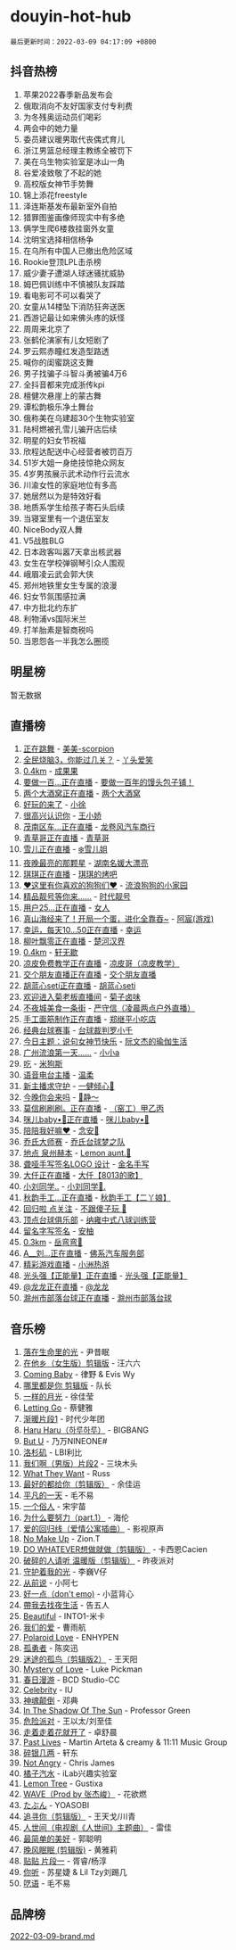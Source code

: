 # douyin-hot-hub

`最后更新时间：2022-03-09 04:17:09 +0800`

## 抖音热榜

1. 苹果2022春季新品发布会
1. 俄取消向不友好国家支付专利费
1. 为冬残奥运动员们喝彩
1. 两会中的她力量
1. 委员建议暖男取代丧偶式育儿
1. 浙江男篮总经理主教练全被罚下
1. 美在乌生物实验室是冰山一角
1. 谷爱凌致敬了不起的她
1. 高校版女神节手势舞
1. 锦上添花freestyle
1. 泽连斯基发布最新室外自拍
1. 猎罪图鉴画像师现实中有多绝
1. 俩学生爬6楼救挂窗外女童
1. 沈明宝选择相信杨争
1. 在乌所有中国人已撤出危险区域
1. Rookie登顶LPL击杀榜
1. 威少妻子遭湖人球迷骚扰威胁
1. 姆巴佩训练中不慎被队友踩踏
1. 看电影可不可以看哭了
1. 女童从14楼坠下消防狂奔送医
1. 西游记最让如来佛头疼的妖怪
1. 周周来北京了
1. 张鹤伦演家有儿女短剧了
1. 罗云熙赤瞳红发造型路透
1. 喊你的闺蜜跳这支舞
1. 男子找骗子斗智斗勇被骗4万6
1. 全抖音都来完成浙传kpi
1. 檀健次悬崖上的蒙古舞
1. 谭松韵极乐净土舞台
1. 俄称美在乌建超30个生物实验室
1. 陆柯燃被孔雪儿骗开店后续
1. 明星的妇女节祝福
1. 欣程达配送中心经营者被罚百万
1. 51岁大姐一身绝技惊艳众网友
1. 4岁男孩展示武术动作行云流水
1. 川渝女性的家庭地位有多高
1. 她居然以为是特效好看
1. 地质系学生给孩子寄石头后续
1. 当寝室里有一个退伍室友
1. NiceBody双人舞
1. V5战胜BLG
1. 日本政客叫嚣7天拿出核武器
1. 女生在学校弹钢琴引众人围观
1. 峨眉凌云武会郭大侠
1. 郑州地铁里女生专属的浪漫
1. 妇女节氛围感拉满
1. 中方批北约东扩
1. 利物浦vs国际米兰
1. 打羊胎素是智商税吗
1. 当恩怨各一半我怎么圈揽

## 明星榜

暂无数据

## 直播榜

1. [正在跳舞](https://webcast.amemv.com/webcast/reflow/7072820867247491878) - [美美-scorpion](https://www.iesdouyin.com/share/user/100958214382?sec_uid=MS4wLjABAAAAtQPRh6_hLc057YQ9Q3Q56XC3JcLJA2_SyLQNzDM2mWs)
1. [全民烧脑3，你能过几关？](https://webcast.amemv.com/webcast/reflow/7072424310807218958) - [丫头爱笑](https://www.iesdouyin.com/share/user/101893035731?sec_uid=MS4wLjABAAAAYorr2fIrozHxjls6h0H-YLrxWJ6P2MH1-DY01LIUyFQ)
1. [0.4km](https://webcast.amemv.com/webcast/reflow/7072782465814776616) - [成果果](https://www.iesdouyin.com/share/user/1170337987563632?sec_uid=MS4wLjABAAAABvqCceCBOUygZifH6vTXBSDXqynjYWns1InXJT6hrDhqxL0p3mDCwtMQRFnO5KbV)
1. [要做一百...正在直播](https://webcast.amemv.com/webcast/reflow/7072820513810172704) - [要做一百年的馒头包子铺！](https://www.iesdouyin.com/share/user/3117837273013816?sec_uid=MS4wLjABAAAAQuDItFHJEct3WvPCSq3dlbDK9vDWbHtgLQ4_aBRE0igl0dPEI8TBiapKMaldv9YK)
1. [两个大酒窝正在直播](https://webcast.amemv.com/webcast/reflow/7072809373591948036) - [两个大酒窝](https://www.iesdouyin.com/share/user/2045504187006987?sec_uid=MS4wLjABAAAAzr2hS7ziILhy_76LkrG251IrhfkSANvQhhk20mokUz2GmGj2QQtvTDDcAhhA9zno)
1. [好玩的来了](https://webcast.amemv.com/webcast/reflow/7072712132483189518) - [小徐](https://www.iesdouyin.com/share/user/4067836201540067?sec_uid=MS4wLjABAAAASCA6GFnrfuGV_cu7rMHSdbuF5CADPEVSaKoOW2WuMVmHAcu9Imtdb7jsIhVR9Trk)
1. [很高兴认识你](https://webcast.amemv.com/webcast/reflow/7072820654776584990) - [王小娇](https://www.iesdouyin.com/share/user/109287778519?sec_uid=MS4wLjABAAAA6wj370IyNSPbsWwGsneu-TgcrOD0ca7IhZ9si7CagPE)
1. [茂南区车...正在直播](https://webcast.amemv.com/webcast/reflow/7072809086479354632) - [龙卷风汽车商行](https://www.iesdouyin.com/share/user/783267645362487?sec_uid=MS4wLjABAAAAeNZDPW1nTFcqpZfC4PUe8RzI_iF6uMEoEMiITb7ZPdY)
1. [青草哥正在直播](https://webcast.amemv.com/webcast/reflow/7072816627624020770) - [青草哥](https://www.iesdouyin.com/share/user/2450129363419022?sec_uid=MS4wLjABAAAALrtmAZFwvMy7dAnzzDzJUdPPNHLM9-H4GPK4DrI2kxDvb7jfp4Re5ZJQoZh9pwNB)
1. [雪儿正在直播](https://webcast.amemv.com/webcast/reflow/7072815273870363426) - [❄️雪儿姐](https://www.iesdouyin.com/share/user/1539749172743691?sec_uid=MS4wLjABAAAAA9vt6y1UMo-nHw6j3cP-rnwHLD0yMx7ieVNLnEwuA7jwo_Jhw3imB86hSt_DFq1z)
1. [夜晚最亮的那颗星](https://webcast.amemv.com/webcast/reflow/7072812210300521251) - [湖南名媛大漂亮](https://www.iesdouyin.com/share/user/2809949584107047?sec_uid=MS4wLjABAAAACH_RgTlHmkaTz4-Z91iF0GS5mwGuuHfziRyQGwEseqf2Qdi-keCeCmdPpefSp8B9)
1. [琪琪正在直播](https://webcast.amemv.com/webcast/reflow/7072811728727264036) - [琪琪的烤吧](https://www.iesdouyin.com/share/user/1860005834006771?sec_uid=MS4wLjABAAAAHjCwKnsb4f57q3K-I9v6rlmFngE6yd_cMYjJMQzDZEFl_eFAODvebzSv9u9xlGnQ)
1. [❤️这里有你喜欢的狗狗们❤](https://webcast.amemv.com/webcast/reflow/7072815974419794701) - [流浪狗狗的小家园](https://www.iesdouyin.com/share/user/92760433375?sec_uid=MS4wLjABAAAAZo4qj1h1w3EKJ4EcPs5T3AvOexJF9dC8YExhK2exQUA)
1. [精品靓号等你来……](https://webcast.amemv.com/webcast/reflow/7072720720895265576) - [时代靓号](https://www.iesdouyin.com/share/user/59256647009?sec_uid=MS4wLjABAAAAmgU9R0pJLttQNdY_fTcpRmHP1Jgwx31rjO_RQDwnwew)
1. [用户25...正在直播](https://webcast.amemv.com/webcast/reflow/7072818814429186850) - [女人](https://www.iesdouyin.com/share/user/1117569854741566?sec_uid=MS4wLjABAAAAPOpu30zZj4Mqr1OulyoMxwv39C6UU66-cQ2DO0MO2HIUqA3F3-2IRv47sR1KH-ub)
1. [真山海经来了！开局一个蛋，进化全靠吞~](https://webcast.amemv.com/webcast/reflow/7072814355238161189) - [阿宸(游戏)](https://www.iesdouyin.com/share/user/2181883100413060?sec_uid=MS4wLjABAAAAaGEGW0Pts7sjLoAvZf4aKYpqsPm-qATnSLyVTrobeZbdXPIYrSkTqeVCRBsCXWVy)
1. [幸运，每天10…50正在直播](https://webcast.amemv.com/webcast/reflow/7072803977670183719) - [幸运](https://www.iesdouyin.com/share/user/53545201158?sec_uid=MS4wLjABAAAAEgrGuuQDPFexH6_mMttcSj1wGvuKtUgjujZcnU9nq0E)
1. [柳叶飘零正在直播](https://webcast.amemv.com/webcast/reflow/7072501981352315679) - [楚河汉界](https://www.iesdouyin.com/share/user/2445735121919631?sec_uid=MS4wLjABAAAAUAEjyZqyqDrSkDaz-w6ZgG9KrjpmnJZQCKyPJNtSV69FQWCZeWBt5Z7fC547CQwl)
1. [0.4km](https://webcast.amemv.com/webcast/reflow/7072791917662112520) - [轩无歇](https://www.iesdouyin.com/share/user/75266867542?sec_uid=MS4wLjABAAAAKGlYs-rEBqHlMipbdhO4ol0SDb-Ksffel1DWaESOru0)
1. [凉皮免费教学正在直播](https://webcast.amemv.com/webcast/reflow/7072817018097126180) - [凉皮哥（凉皮教学）](https://www.iesdouyin.com/share/user/4463654152175895?sec_uid=MS4wLjABAAAA8M_jgPUKTCgono4Mlt8Vi7O2wi4kQjtsV1YuM9HyiegxGni7TzZXkFx-PNEQ6lYP)
1. [交个朋友直播正在直播](https://webcast.amemv.com/webcast/reflow/7072792542667934499) - [交个朋友直播](https://www.iesdouyin.com/share/user/100582189791?sec_uid=MS4wLjABAAAAH8WAI1tER_tgoKRTd4wDrguumYmOA14s8qHPb_Jwy_Q)
1. [胡蓝心seti正在直播](https://webcast.amemv.com/webcast/reflow/7072775060905331464) - [胡蓝心seti](https://www.iesdouyin.com/share/user/75453906592?sec_uid=MS4wLjABAAAAYDgrcC3eXJ4YCVfJV627oKdEhWsiCgycLh_Jf8S87vk)
1. [欢迎进入菊老板直播间](https://webcast.amemv.com/webcast/reflow/7072821639217531661) - [菊子卤味](https://www.iesdouyin.com/share/user/1952340264104126?sec_uid=MS4wLjABAAAAaA5eEDubJcsGgf7NEmohldbPd6u_LgMtGE3iz0FamBnjMvEuMssGuNDL-F8C24Ps)
1. [不夜城美食一条街](https://webcast.amemv.com/webcast/reflow/7072790955098753806) - [严守信（凌晨两点户外直播）](https://www.iesdouyin.com/share/user/1865210626060396?sec_uid=MS4wLjABAAAA2uwpo0YEMhT3NCOISNMKtOvfCgBghXK74zcaSJeSDuIyUKc1aCgFaxaMinhFWc1X)
1. [手工面筋制作正在直播](https://webcast.amemv.com/webcast/reflow/7072811868569471748) - [郑继平小吃店](https://www.iesdouyin.com/share/user/1996318368602291?sec_uid=MS4wLjABAAAAsEVyu10XlyflFrtSONu-X3-PpP116DBj9MACNMkit7ozBr-wDcwTYAEnHYPi9mE7)
1. [经典台球赛事](https://webcast.amemv.com/webcast/reflow/7072616960399346440) - [台球裁判罗小千](https://www.iesdouyin.com/share/user/111200658999?sec_uid=MS4wLjABAAAATpTio3CurmOVU9V5eFmM1TZ7bxFW9Y3kuy4O-dVXhU0)
1. [今日主题：说句女神节快乐](https://webcast.amemv.com/webcast/reflow/7072822295244327713) - [阮文杰的瑜伽生活](https://www.iesdouyin.com/share/user/3781975760973448?sec_uid=MS4wLjABAAAA_8YLGzEeY2PBGl6IIsZ984ZkZ7L0Rmdb7jccAcYfNJoY86ZxZCziMDF96vgroXr5)
1. [广州流浪第一天……](https://webcast.amemv.com/webcast/reflow/7072765962721725222) - [小小a](https://www.iesdouyin.com/share/user/65815378197?sec_uid=MS4wLjABAAAAWtFbm21w5UtYfptgpJacLR6qibbOlWpbPpSkcs0dVuM)
1. [吃](https://webcast.amemv.com/webcast/reflow/7072820539689077534) - [米狗斯](https://www.iesdouyin.com/share/user/2683255431909911?sec_uid=MS4wLjABAAAAmS4TWIiLnr6rtEd0578Weyumih37CWSyhnSRsCO7EyJ__m_NbHKoN305xj-QpFc8)
1. [语音电台主播](https://webcast.amemv.com/webcast/reflow/7072762405721590542) - [温柔](https://www.iesdouyin.com/share/user/4372133270004030?sec_uid=MS4wLjABAAAAZPqO35x3rLL9dzRkRGCsaOb7t9kLIMSFU-BKqEJdrCSrh-J7THLYKz4vC7N5ocLe)
1. [新主播求守护](https://webcast.amemv.com/webcast/reflow/7072799428091972359) - [一健倾心🐘](https://www.iesdouyin.com/share/user/59903956726?sec_uid=MS4wLjABAAAAHj35IpPK3W-FIx2A4CDv98fxfMLrthaF8XqTOq4_8AE)
1. [今晚你会来吗](https://webcast.amemv.com/webcast/reflow/7072806231039118115) - [💋静～](https://www.iesdouyin.com/share/user/65385621139?sec_uid=MS4wLjABAAAAbz3COyjF0jPZunguBfXAsyrOlkOSkRVDTQfJZGg98zk)
1. [莫信刷刷刷。正在直播](https://webcast.amemv.com/webcast/reflow/7072763902311844615) - [（窑工）甲乙丙](https://www.iesdouyin.com/share/user/92327000493?sec_uid=MS4wLjABAAAAdiciU5CbbNReKmYHtBO8VXdeLQ2owN22AvQ-GbL2I6I)
1. [咪儿baby•🎀正在直播](https://webcast.amemv.com/webcast/reflow/7072815036229552926) - [咪儿baby•🎀](https://www.iesdouyin.com/share/user/2071112379282147?sec_uid=MS4wLjABAAAAmjN6Br1q4x_aw6_p7jAHO9f3-SA49rIkaV6oKnOpwpfdKarWDVBxh4VzzklvQTee)
1. [陪陪我好嘛♥️](https://webcast.amemv.com/webcast/reflow/7072818507779492646) - [念安💭](https://www.iesdouyin.com/share/user/2982345889030708?sec_uid=MS4wLjABAAAAFGvZQdGwgtndUHW90hDWbVoTtaKiAodzZG4c41YBAUNwNzaZ7_Uiqr4pEIiBK66g)
1. [乔氏大师赛](https://webcast.amemv.com/webcast/reflow/7072646077337307934) - [乔氏台球梦之队](https://www.iesdouyin.com/share/user/71055787496?sec_uid=MS4wLjABAAAA51n8r0diVBnpIazntXyfPXTTe6ISXsGj1v9xQzy3ggY)
1. [地点 泉州赫本](https://webcast.amemv.com/webcast/reflow/7072799290326158121) - [Lemon aunt.🍋](https://www.iesdouyin.com/share/user/59235109673?sec_uid=MS4wLjABAAAAXf9k-T6u1bK3yAAunDX5Gdn72I4T5DiAiud0d2a_Q88)
1. [聋哑手写签名LOGO 设计](https://webcast.amemv.com/webcast/reflow/7072811185145449257) - [金名手写](https://www.iesdouyin.com/share/user/1029621392090063?sec_uid=MS4wLjABAAAAg3n0o7fgaE5fBbI8TCAW2cPJnku9CDRFOml0PbMrciHXCWmz1Wlkk-1UnaVGC1gM)
1. [大仟正在直播](https://webcast.amemv.com/webcast/reflow/7072767552401033992) - [大仟【8013的歌】](https://www.iesdouyin.com/share/user/290686941805659?sec_uid=MS4wLjABAAAAhm8S9mumN7sqE5yivTLAcqt8DF6jBrrpTQVneo2xbSA)
1. [小刘同学..](https://webcast.amemv.com/webcast/reflow/7072810590305012514) - [小刘同学💙.](https://www.iesdouyin.com/share/user/100489611454?sec_uid=MS4wLjABAAAAiWYjnhcd4KAaILmh3jdnuypo9G4-RytxQoqL1zs7ABw)
1. [秋韵手工...正在直播](https://webcast.amemv.com/webcast/reflow/7072739050704079653) - [秋韵手工【二丫娘】](https://www.iesdouyin.com/share/user/1939958830471175?sec_uid=MS4wLjABAAAAvHVJP42r8EQjfHjcM2EFXeyrqtJtveVVKzfUHREY5qqvKYM9eXhO3wLiszSyIw4L)
1. [回归啦 点关注](https://webcast.amemv.com/webcast/reflow/7072819690170632993) - [不跟傻子玩 🎀](https://www.iesdouyin.com/share/user/97595895860?sec_uid=MS4wLjABAAAAwuUqeTO8D6zsE_FUmaiDpbJxWe7Qzk34mc_xGC3ENQU)
1. [顶点台球俱乐部](https://webcast.amemv.com/webcast/reflow/7072733866205023006) - [纳雍中式八球训练营](https://www.iesdouyin.com/share/user/70948732763?sec_uid=MS4wLjABAAAALaMBwp6CZZLYogtkK0fN-2MRE2E5Lk-5LDSbyqWgtnU)
1. [留名字写签名](https://webcast.amemv.com/webcast/reflow/7072815727308180263) - [安柚](https://www.iesdouyin.com/share/user/2093923962731363?sec_uid=MS4wLjABAAAAumcrR8LT1BVduqhz2fEC8QZshtWhdzXdou724-vqr2PyY0FeblK8TvAeVNZhcS03)
1. [0.3km](https://webcast.amemv.com/webcast/reflow/7072795291287620359) - [岳弯弯🌙](https://www.iesdouyin.com/share/user/61211387043?sec_uid=MS4wLjABAAAATNbgT6Lp1lLOuvTdrFt1J2tdDRyWKgbjlxSnyJtn8UY)
1. [A__刘...正在直播](https://webcast.amemv.com/webcast/reflow/7072821059732474664) - [佛系汽车服务部](https://www.iesdouyin.com/share/user/58454911951?sec_uid=MS4wLjABAAAA7lJqtAGPo301wgWb4plvnZ5EiEWOSoda1L_p2z5VIhU)
1. [精彩游戏直播](https://webcast.amemv.com/webcast/reflow/7072810902298315556) - [小洲热游](https://www.iesdouyin.com/share/user/97368796298?sec_uid=MS4wLjABAAAADLfWobdQSwpEyy4BwNTrl8qtaSuGkaRLPUNi8aGCfjs)
1. [光头强【正能量】正在直播](https://webcast.amemv.com/webcast/reflow/7072801257643330311) - [光头强【正能量】](https://www.iesdouyin.com/share/user/75241472746?sec_uid=MS4wLjABAAAArBiTu-l3diJJrbyN9lnCnnGbl6gHxrdbXrnGXOXJ4bw)
1. [@龙龙正在直播](https://webcast.amemv.com/webcast/reflow/7072814129781771011) - [@龙龙](https://www.iesdouyin.com/share/user/276712771042395?sec_uid=MS4wLjABAAAAngrz-fIYWMUky4wtSlNvnI1m3XuACW1rGOKl60l639Y)
1. [滁州市部落台球正在直播](https://webcast.amemv.com/webcast/reflow/7072776067094055715) - [滁州市部落台球](https://www.iesdouyin.com/share/user/382251924462478?sec_uid=MS4wLjABAAAA9lN3HXi1stxTpwNwYzBBx0vx7dncOZ4RpPCzhGbbS-I)

## 音乐榜

1. [落在生命里的光](https://sf6-cdn-tos.douyinstatic.com/obj/tos-cn-ve-2774/6a3ac5299a304a0babc779305d06ec09) - 尹昔眠
1. [在他乡（女生版）剪辑版]() - 汪六六
1. [Coming Baby](https://sf6-cdn-tos.douyinstatic.com/obj/tos-cn-ve-2774/f02fe2dbebf642a6ba6faa6c3b9853ad) - 律野 & Evis Wy
1. [哪里都是你 剪辑版]() - 队长
1. [一样的月光]() - 徐佳莹
1. [Letting Go]() - 蔡健雅
1. [渐暖片段1]() - 时代少年团
1. [Haru Haru（하루하루）](https://sf6-cdn-tos.douyinstatic.com/obj/tos-cn-ve-2774/940c04aa98154ee7bdbaaa2ad9f28aec) - BIGBANG
1. [But U](https://sf3-cdn-tos.douyinstatic.com/obj/tos-cn-ve-2774/c9b24e803abb480a87dd1768e2eb1da3) - 乃万NINEONE#
1. [洛杉矶](https://sf6-cdn-tos.douyinstatic.com/obj/tos-cn-ve-2774/6a65a749415e47988b83c0968476d343) - LBI利比
1. [我们啊（男版）片段2](https://sf6-cdn-tos.douyinstatic.com/obj/tos-cn-ve-2774/069198d37333496097851cb872387829) - 三块木头
1. [What They Want](https://sf6-cdn-tos.douyinstatic.com/obj/tos-cn-ve-2774/ad9d29b8e31945538d0d6a1247108b12) - Russ
1. [最好的都给你（剪辑版）](https://sf6-cdn-tos.douyinstatic.com/obj/tos-cn-ve-2774/e321304ad36c4bdc88df946f53b7b6f9) - 余佳运
1. [平凡的一天]() - 毛不易
1. [一个俗人](https://sf6-cdn-tos.douyinstatic.com/obj/tos-cn-ve-2774/c9d0177aeea74be2b26593b598f1de07) - 宋宇苗
1. [为什么要努力（part.1）](https://sf6-cdn-tos.douyinstatic.com/obj/tos-cn-ve-2774/1d592d511ad5457fb7516ca79bbbf4fd) - 海伦
1. [爱的回归线（爱情公寓插曲）](https://sf6-cdn-tos.douyinstatic.com/obj/tos-cn-ve-2774/0051c58d3a6448d69f3ab243d5d88416) - 影视原声
1. [No Make Up](https://sf3-cdn-tos.douyinstatic.com/obj/tos-cn-ve-2774/b38aca6ce3204b63862b7046255d2ecb) - Zion.T
1. [DO WHATEVER想做就做（剪辑版）](https://sf6-cdn-tos.douyinstatic.com/obj/tos-cn-ve-2774/4613d0aaecf14703b04389a110a45d53) - 卡西恩Cacien
1. [破碎的人请听 温暖版（剪辑版）](https://sf3-cdn-tos.douyinstatic.com/obj/tos-cn-ve-2774/639c11430cc04c61a944a1317926b641) - 昨夜派对
1. [守护着我的光](https://sf3-cdn-tos.douyinstatic.com/obj/tos-cn-ve-2774/313235b651a84c11a8c9dea19ff24fe3) - 李巍V仔
1. [从前说]() - 小阿七
1. [好一点（don't emo)]() - 小蓝背心
1. [帶我去找夜生活]() - 告五人
1. [Beautiful]() - INTO1-米卡
1. [我们的爱](https://sf6-cdn-tos.douyinstatic.com/obj/tos-cn-ve-2774/b6ecf7a484314af4a843e93893795216) - 曹雨航
1. [Polaroid Love](https://sf3-cdn-tos.douyinstatic.com/obj/tos-cn-ve-2774/24c13ba6eed54ac995dfecb86ac9af1f) - ENHYPEN
1. [孤勇者]() - 陈奕迅
1. [迷途的孤鸟（剪辑版2）](https://sf3-cdn-tos.douyinstatic.com/obj/tos-cn-ve-2774/2e66f1fbe49240fd8c37a0e510129c89) - 王天阳
1. [Mystery of Love](https://sf6-cdn-tos.douyinstatic.com/obj/tos-cn-ve-2774/7f23267b3df94e60bae314d584aae9f0) - Luke Pickman
1. [春日漫游](https://sf3-cdn-tos.douyinstatic.com/obj/tos-cn-ve-2774/614f052b8f134eee85f8160524ce2f33) - BCD Studio-CC
1. [Celebrity](https://sf6-cdn-tos.douyinstatic.com/obj/tos-cn-ve-2774/ba5878dfa7874a9a94764703e89b4f51) - IU
1. [神魂颠倒]() - 邓典
1. [In The Shadow Of The Sun]() - Professor Green
1. [危险派对](https://sf3-cdn-tos.douyinstatic.com/obj/tos-cn-ve-2774/bb2bd3bc2cc34436ba0091273d523e37) - 王以太/刘至佳
1. [走着走着花就开了](https://sf6-cdn-tos.douyinstatic.com/obj/tos-cn-ve-2774/02797a33fcaa45c3afd4a68c0946455f) - 卓舒晨
1. [Past Lives](https://sf3-cdn-tos.douyinstatic.com/obj/tos-cn-ve-2774/e75cfe0f1fa54d25951fc9e1411226aa) - Martin Arteta & creamy & 11:11 Music Group
1. [碎银几两](https://sf3-cdn-tos.douyinstatic.com/obj/tos-cn-ve-2774/9e3cdce7dc934152917c7a7be1ce59f5) - 轩东
1. [Not Angry](https://sf3-cdn-tos.douyinstatic.com/obj/tos-cn-ve-2774/a68705f440f245c4bce9f08bda774c51) - Chris James
1. [橘子汽水](https://sf3-cdn-tos.douyinstatic.com/obj/tos-cn-ve-2774/7600b994f4724d3ca63e4904cc209b82) - iLab兴趣实验室
1. [Lemon Tree](https://sf3-cdn-tos.douyinstatic.com/obj/tos-cn-ve-2774/3c9a89fe7736474a989d239664c35bcf) - Gustixa
1. [WAVE（Prod by 张杰峻）](https://sf6-cdn-tos.douyinstatic.com/obj/tos-cn-ve-2774/ffb189e5870a4074b9251322f2fb4727) - 花欲燃
1. [たぶん](https://sf6-cdn-tos.douyinstatic.com/obj/tos-cn-ve-2774/4ecd7372e41540d4acf77b1692442b08) - YOASOBI
1. [追寻你（剪辑版）](https://sf6-cdn-tos.douyinstatic.com/obj/tos-cn-ve-2774/cfb22ccf85784f2f83bcefe9ad675822) - 王天戈/川青
1. [人世间（电视剧《人世间》主题曲）](https://sf3-cdn-tos.douyinstatic.com/obj/tos-cn-ve-2774/abc8e014bfbc4fec90e5b74d4b1e46e6) - 雷佳
1. [最简单的美好](https://sf6-cdn-tos.douyinstatic.com/obj/tos-cn-ve-2774/0e7fffcdfba245ab83297602de530d38) - 郭聪明
1. [晚风眠眠 (剪辑版)](https://sf3-cdn-tos.douyinstatic.com/obj/tos-cn-ve-2774/55820116913b43b99467e92421473a62) - 黄雅莉
1. [贴贴 片段一](https://sf6-cdn-tos.douyinstatic.com/obj/tos-cn-ve-2774/43592a571cd04dcb87a151851f697181) - 胥睿/杨淳
1. [你听](https://sf6-cdn-tos.douyinstatic.com/obj/tos-cn-ve-2774/ca5844d9e9674a3496bb3d314cfee322) - 苏星婕 & Lil Tzy刘踢几
1. [呓语]() - 毛不易

## 品牌榜

[2022-03-09-brand.md](2022-03-09-brand.md)
